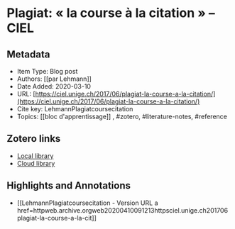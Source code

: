 # Plagiat: « la course à la citation » – CIEL

## Metadata

* Item Type: Blog post
* Authors: [[par Lehmann]]
* Date Added: 2020-03-10
* URL: [https://ciel.unige.ch/2017/06/plagiat-la-course-a-la-citation/](https://ciel.unige.ch/2017/06/plagiat-la-course-a-la-citation/)
* Cite key: LehmannPlagiatcoursecitation
* Topics: [[bloc d'apprentissage]]
, #zotero, #literature-notes, #reference


##  Zotero links
* [Local library](zotero://select/items/1_5IDPQDIA)
* [Cloud library](http://zotero.org/users/895735/items/5IDPQDIA)

## Highlights and Annotations

- [[LehmannPlagiatcoursecitation - Version URL a href=httpweb.archive.orgweb20200410091213httpsciel.unige.ch201706plagiat-la-course-a-la-cit]]
